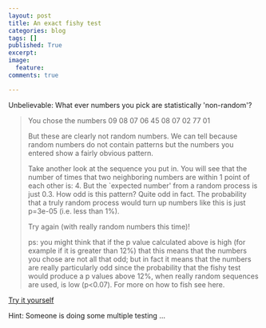 ```yaml
---
layout: post
title: An exact fishy test
categories: blog
tags: []
published: True
excerpt: 
image: 
  feature:
comments: true

---
```


Unbelievable: What ever numbers you pick are statistically 'non-random'?

> You chose the numbers 09 08 07 06 45 08 07 02 77 01
> 
> But these are clearly not random numbers. We can tell because random numbers do not contain patterns but the numbers you entered show a fairly obvious pattern.
> 
> Take another look at the sequence you put in. You will see that the number of times that two neighboring numbers are within 1 point of each other is: 4. But the `expected number' from a random process is just 0.3. How odd is this pattern? Quite odd in fact. The probability that a truly random process would turn up numbers like this is just p=3e-05 (i.e. less than 1%).
> 
> Try again (with really random numbers this time)!
> 
> ps: you might think that if the p value calculated above is high (for example if it is greater than 12%) that this means that the numbers you chose are not all that odd; but in fact it means that the numbers are really particularly odd since the probability that the fishy test would produce a p values above 12%, when really random sequences are used, is low (p<0.07). For more on how to fish see here.

[Try it yourself](https://macartan.shinyapps.io/fish/)

Hint: Someone is doing some multiple testing ...